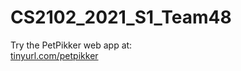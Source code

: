 # CS2102_2021_S1_Team48

Try the PetPikker web app at:\
[tinyurl.com/petpikker](https://tinyurl.com/petpikker)
